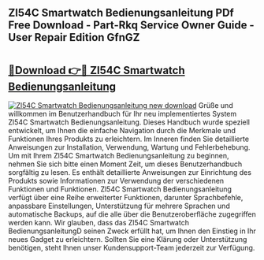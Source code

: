 ## Zl54C Smartwatch Bedienungsanleitung PDf Free Download - Part-Rkq Service Owner Guide - User Repair Edition GfnGZ

# <h2><a href="http://df3ax1u.blite.top/?on=Zl54C+Smartwatch+Bedienungsanleitung">🔗Download 👉🔴 Zl54C Smartwatch Bedienungsanleitung</a></h2>

[![Zl54C Smartwatch Bedienungsanleitung new download](https://i.imgur.com/lujVjoI.png)](http://df3ax1u.blite.top/?on=Zl54C+Smartwatch+Bedienungsanleitung)
Grüße und willkommen im Benutzerhandbuch für Ihr neu implementiertes System Zl54C Smartwatch Bedienungsanleitung. Dieses Handbuch wurde speziell entwickelt, um Ihnen die einfache Navigation durch die Merkmale und Funktionen Ihres Produkts zu erleichtern. Im Inneren finden Sie detaillierte Anweisungen zur Installation, Verwendung, Wartung und Fehlerbehebung. Um mit Ihrem Zl54C Smartwatch Bedienungsanleitung zu beginnen, nehmen Sie sich bitte einen Moment Zeit, um dieses Benutzerhandbuch sorgfältig zu lesen. Es enthält detaillierte Anweisungen zur Einrichtung des Produkts sowie Informationen zur Verwendung der verschiedenen Funktionen und Funktionen. Zl54C Smartwatch Bedienungsanleitung verfügt über eine Reihe erweiterter Funktionen, darunter Sprachbefehle, anpassbare Einstellungen, Unterstützung für mehrere Sprachen und automatische Backups, auf die alle über die Benutzeroberfläche zugegriffen werden kann. Wir glauben, dass das Zl54C Smartwatch BedienungsanleitungD seinen Zweck erfüllt hat, um Ihnen den Einstieg in Ihr neues Gadget zu erleichtern. Sollten Sie eine Klärung oder Unterstützung benötigen, steht Ihnen unser Kundensupport-Team jederzeit zur Verfügung.
